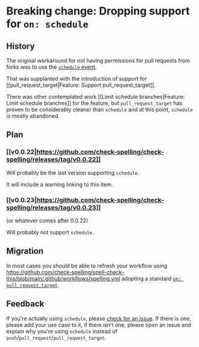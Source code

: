 # Breaking change: Dropping support for `on: schedule`

## History

The original workaround for not having permissions for pull requests from forks was to use the [`schedule` event](https://docs.github.com/en/actions/using-workflows/events-that-trigger-workflows#schedule).

That was supplanted with the introduction of support for [[pull_request_target|Feature: Support pull_request_target]].

There was other contemplated work [[Limit schedule branches|Feature: Limit schedule branches]] for the feature, but `pull_request_target` has proven to be considerably cleaner than `schedule` and at this point, `schedule` is mostly abandoned.

## Plan

### [[v0.0.22|https://github.com/check-spelling/check-spelling/releases/tag/v0.0.22]]

Will probably be the last version supporting `schedule`.

It will include a warning linking to this item.

### [[v0.0.23|https://github.com/check-spelling/check-spelling/releases/tag/v0.0.23]]

(or whatever comes after 0.0.22)

Will probably not support `schedule`.

## Migration

In most cases you should be able to refresh your workflow using https://github.com/check-spelling/spell-check-this/blob/main/.github/workflows/spelling.yml adopting a standard [`on: pull_request_target`](./Feature:-Support-pull_request_target).

## Feedback

If you're actually using `schedule`, please [check for an issue](https://github.com/check-spelling/check-spelling/issues?q=is%3Aissue+is%3Aopen+schedule+event+created%3A%3E%3D2023-04-01). If there is one, please add your use case to it, if there isn't one, please open an issue and explain why you're using `schedule` instead of `push`/`pull_request`/`pull_request_target`.
